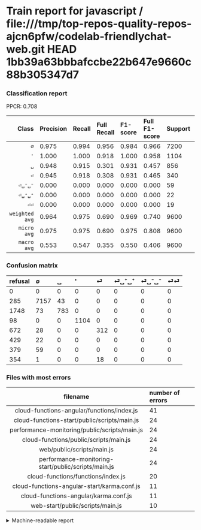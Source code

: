 # Train report for javascript / file:///tmp/top-repos-quality-repos-ajcn6pfw/codelab-friendlychat-web.git HEAD 1bb39a63bbbafccbe22b647e9660c88b305347d7

### Classification report

PPCR: 0.708

| Class | Precision | Recall | Full Recall | F1-score | Full F1-score | Support | Full Support | PPCR |
|------:|:----------|:-------|:------------|:---------|:---------|:--------|:-------------|:-----|
| `∅` | 0.975| 0.994| 0.956| 0.984| 0.966| 7200| 7485| 0.962 |
| `'` | 1.000| 1.000| 0.918| 1.000| 0.958| 1104| 1202| 0.918 |
| `␣` | 0.948| 0.915| 0.301| 0.931| 0.457| 856| 2604| 0.329 |
| `⏎` | 0.945| 0.918| 0.308| 0.931| 0.465| 340| 1012| 0.336 |
| `⏎␣⁻␣⁻` | 0.000| 0.000| 0.000| 0.000| 0.000| 59| 438| 0.135 |
| `⏎␣⁺␣⁺` | 0.000| 0.000| 0.000| 0.000| 0.000| 22| 451| 0.049 |
| `⏎⏎` | 0.000| 0.000| 0.000| 0.000| 0.000| 19| 373| 0.051 |
| `weighted avg` | 0.964| 0.975| 0.690| 0.969| 0.740| 9600| 13565| 0.708 |
| `micro avg` | 0.975| 0.975| 0.690| 0.975| 0.808| 9600| 13565| 0.708 |
| `macro avg` | 0.553| 0.547| 0.355| 0.550| 0.406| 9600| 13565| 0.708 |

### Confusion matrix

|refusal|  ∅| ␣| '| ⏎| ⏎␣⁺␣⁺| ⏎␣⁻␣⁻| ⏎⏎| 
|:---|:---|:---|:---|:---|:---|:---|:---|
|0 |0 |0 |0 |0 |0 |0 |0 |
|285 |7157 |43 |0 |0 |0 |0 |0 |
|1748 |73 |783 |0 |0 |0 |0 |0 |
|98 |0 |0 |1104 |0 |0 |0 |0 |
|672 |28 |0 |0 |312 |0 |0 |0 |
|429 |22 |0 |0 |0 |0 |0 |0 |
|379 |59 |0 |0 |0 |0 |0 |0 |
|354 |1 |0 |0 |18 |0 |0 |0 |

### Files with most errors

| filename | number of errors|
|:----:|:-----|
| cloud-functions-angular/functions/index.js | 41 |
| cloud-functions-start/public/scripts/main.js | 24 |
| performance-monitoring/public/scripts/main.js | 24 |
| cloud-functions/public/scripts/main.js | 24 |
| web/public/scripts/main.js | 24 |
| performance-monitoring-start/public/scripts/main.js | 24 |
| cloud-functions/functions/index.js | 20 |
| cloud-functions-angular-start/karma.conf.js | 11 |
| cloud-functions-angular/karma.conf.js | 11 |
| web-start/public/scripts/main.js | 10 |

<details>
    <summary>Machine-readable report</summary>
```json
{
  "cl_report": {"\u0027": {"f1-score": 1.0, "precision": 1.0, "recall": 1.0, "support": 1104}, "macro avg": {"f1-score": 0.5495477767989185, "precision": 0.5526377934236297, "recall": 0.5466277803956473, "support": 9600}, "micro avg": {"f1-score": 0.9745833333333332, "precision": 0.9745833333333334, "recall": 0.9745833333333334, "support": 9600}, "weighted avg": {"f1-score": 0.9693448194449658, "precision": 0.9643107568050415, "recall": 0.9745833333333334, "support": 9600}, "\u2205": {"f1-score": 0.9844566712517194, "precision": 0.9750681198910082, "recall": 0.9940277777777777, "support": 7200}, "\u23ce": {"f1-score": 0.9313432835820895, "precision": 0.9454545454545454, "recall": 0.9176470588235294, "support": 340}, "\u23ce\u23ce": {"f1-score": 0.0, "precision": 0.0, "recall": 0.0, "support": 19}, "\u23ce\u2423\u207a\u2423\u207a": {"f1-score": 0.0, "precision": 0.0, "recall": 0.0, "support": 22}, "\u23ce\u2423\u207b\u2423\u207b": {"f1-score": 0.0, "precision": 0.0, "recall": 0.0, "support": 59}, "\u2423": {"f1-score": 0.9310344827586208, "precision": 0.9479418886198547, "recall": 0.9147196261682243, "support": 856}},
  "cl_report_full": {"\u0027": {"f1-score": 0.9575021682567215, "precision": 1.0, "recall": 0.9184692179700499, "support": 1202}, "macro avg": {"f1-score": 0.4063672539468484, "precision": 0.5526377934236297, "recall": 0.35480569745467105, "support": 13565}, "micro avg": {"f1-score": 0.8077703431901577, "precision": 0.9745833333333334, "recall": 0.6897161813490601, "support": 13565}, "weighted avg": {"f1-score": 0.7399452729635978, "precision": 0.8791467420088682, "recall": 0.6897161813490601, "support": 13565}, "\u2205": {"f1-score": 0.9655311973018549, "precision": 0.9750681198910082, "recall": 0.9561790247160988, "support": 7485}, "\u23ce": {"f1-score": 0.4649776453055142, "precision": 0.9454545454545454, "recall": 0.308300395256917, "support": 1012}, "\u23ce\u23ce": {"f1-score": 0.0, "precision": 0.0, "recall": 0.0, "support": 373}, "\u23ce\u2423\u207a\u2423\u207a": {"f1-score": 0.0, "precision": 0.0, "recall": 0.0, "support": 451}, "\u23ce\u2423\u207b\u2423\u207b": {"f1-score": 0.0, "precision": 0.0, "recall": 0.0, "support": 438}, "\u2423": {"f1-score": 0.45655976676384846, "precision": 0.9479418886198547, "recall": 0.30069124423963134, "support": 2604}},
  "ppcr": 0.7077036490969406
}
```
</details>
